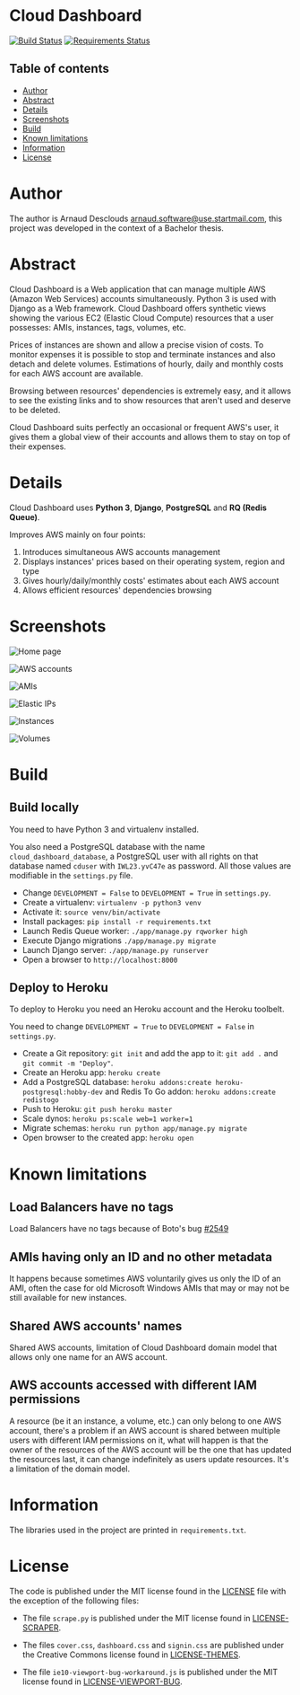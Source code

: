# Cloud Dashboard
[![Build Status](https://magnum.travis-ci.com/hdmaker/cloud-dashboard.svg?token=uMqLb41o3pJzyDkf1Dpg&branch=master)](https://magnum.travis-ci.com/hdmaker/cloud-dashboard)
[![Requirements Status](https://requires.io/github/hdmaker/cloud-dashboard/requirements.svg?branch=master)](https://requires.io/github/hdmaker/cloud-dashboard/requirements/?branch=master)

## Table of contents

- [Author](#author)
- [Abstract](#abstract)
- [Details](#details)
- [Screenshots](#screenshots)
- [Build](#build)
- [Known limitations](#known-limitations)
- [Information](#information)
- [License](#license)

# Author

The author is Arnaud Desclouds <arnaud.software@use.startmail.com>, this project was developed in the context of a Bachelor thesis.

# Abstract

Cloud Dashboard is a Web application that can manage multiple AWS (Amazon Web Services) accounts simultaneously. Python 3 is used with Django as a Web framework. Cloud Dashboard offers synthetic views showing the various EC2 (Elastic Cloud Compute) resources that a user possesses: AMIs, instances, tags, volumes, etc.

Prices of instances are shown and allow a precise vision of costs. To monitor expenses it is possible to stop and terminate instances and also detach and delete volumes. Estimations of hourly, daily and monthly costs for each AWS account are available.

Browsing between resources' dependencies is extremely easy, and it allows to see the existing links and to show resources that aren't used and deserve to be deleted.

Cloud Dashboard suits perfectly an occasional or frequent AWS's user, it gives them a global view of their accounts and allows them to stay on top of their expenses.

# Details

Cloud Dashboard uses **Python 3**, **Django**, **PostgreSQL** and **RQ (Redis Queue)**.

Improves AWS mainly on four points:

1. Introduces simultaneous AWS accounts management
2. Displays instances' prices based on their operating system, region and type
3. Gives hourly/daily/monthly costs' estimates about each AWS account
4. Allows efficient resources' dependencies browsing

# Screenshots

![Home page](./screenshots/home.png)

![AWS accounts](./screenshots/aws-accounts.png)

![AMIs](./screenshots/ec2-amis.png)

![Elastic IPs](./screenshots/ec2-elastic-ips.png)

![Instances](./screenshots/ec2-instances.png)

![Volumes](./screenshots/ec2-volumes.png)
 

# Build

## Build locally

You need to have Python 3 and virtualenv installed. 

You also need a PostgreSQL database with the name `cloud_dashboard_database`, a PostgreSQL user with all rights on that database named `cduser` with `IWL23.yvC47e` as password. All those values are modifiable in the `settings.py` file.

- Change `DEVELOPMENT = False` to `DEVELOPMENT = True` in `settings.py`.
- Create a virtualenv: `virtualenv -p python3 venv`
- Activate it: `source venv/bin/activate`
- Install packages: `pip install -r requirements.txt`
- Launch Redis Queue worker: `./app/manage.py rqworker high`
- Execute Django migrations `./app/manage.py migrate`
- Launch Django server: `./app/manage.py runserver`
- Open a browser to `http://localhost:8000`

## Deploy to Heroku

To deploy to Heroku you need an Heroku account and the Heroku toolbelt.

You need to change `DEVELOPMENT = True` to `DEVELOPMENT = False` in `settings.py`.

- Create a Git repository: `git init` and add the app to it: `git add .` and `git commit -m "Deploy"`.
- Create an Heroku app: `heroku create`
- Add a PostgreSQL database: `heroku addons:create heroku-postgresql:hobby-dev` and Redis To Go addon: `heroku addons:create redistogo`
-  Push to Heroku: `git push heroku master`
-  Scale dynos: `heroku ps:scale web=1 worker=1`
-  Migrate schemas: `heroku run python app/manage.py migrate`
-  Open browser to the created app: `heroku open`

# Known limitations

## Load Balancers have no tags 
Load Balancers have no tags because of Boto's bug [#2549](https://github.com/boto/boto/issues/2549)

## AMIs having only an ID and no other metadata
It happens because sometimes AWS voluntarily gives us only the ID of an AMI, often the case for old Microsoft Windows AMIs that may or may not be still available for new instances. 

## Shared AWS accounts' names
Shared AWS accounts, limitation of Cloud Dashboard domain model that allows only one name for an AWS account.

## AWS accounts accessed with different IAM permissions 
A resource (be it an instance, a volume, etc.) can only belong to one AWS account, there's a problem if an AWS account is shared between multiple users with different IAM permissions on it, what will happen is that the owner of the resources of the AWS account will be the one that has updated the resources last, it can change indefinitely as users update resources. It's a limitation of the domain model.

# Information

The libraries used in the project are printed in `requirements.txt`.


# License

The code is published under the MIT license found in the [LICENSE](./app/LICENSE) file with the exception of the following files:

- The file `scrape.py` is published under the MIT license found in [LICENSE-SCRAPER](./app/LICENSE-SCRAPER).

- The files `cover.css`, `dashboard.css` and `signin.css` are published under the Creative Commons license found in [LICENSE-THEMES](./app/LICENSE-THEMES).

- The file `ie10-viewport-bug-workaround.js` is published under the MIT license found in [LICENSE-VIEWPORT-BUG](./app/LICENSE-VIEWPORT-BUG).
